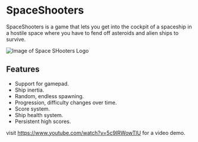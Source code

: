 # SpaceShooters
SpaceShooters is a game that lets you get into the cockpit of a spaceship in a hostile space where you have to fend off asteroids and alien ships to survive.

![Image of Space SHooters Logo](https://db5pap001files.storage.live.com/y4m9BlrOwU8cn3ozHcrZHap3GdYIz6BMaY6gR5IiDZazjyooGLaRlP_odE2PTaxkvdeSVcwSsSCqVGwalNFEX23eii5omE2qr4cnJhtNxOPSuOml2AtwxQzVxg9h2Nvj59pByFnVUnlZsdUZSfrYKQKMS9imfFa7iM-G2k5-qRSEHLncfn2rsbMSncnX2rpoN1t?width=973&height=512&cropmode=none)
## Features
* Support for gamepad.
* Ship inertia.
* Random, endless spawning.
* Progression, difficulty changes over time.
* Score system.
* Ship health system.
* Persistent high scores.

visit https://www.youtube.com/watch?v=5c9IRWowTlU for a video demo.
